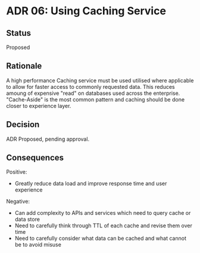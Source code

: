 # ADR 06: Using Caching Service

## Status  

Proposed

## Rationale 
A high performance Caching service must be used utilised where applicable to allow for faster access to commonly requested data. 
This reduces amoung of expensive "read" on databases used across the enterprise. "Cache-Aside" is the most common pattern and caching should be done closer to experience layer.

## Decision
ADR Proposed, pending approval.

## Consequences  
Positive:
+ Greatly reduce data load and improve response time and user experience

Negative:
+ Can add complexity to APIs and services which need to query cache or data store
+ Need to carefully think through TTL of each cache and revise them over time
+ Need to carefully consider what data can be cached and what cannot be to avoid misuse


